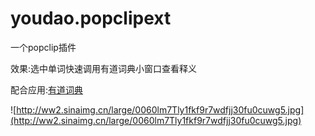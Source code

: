 # youdao.popclipext

一个popclip插件

效果:选中单词快速调用有道词典小窗口查看释义

配合应用:[有道词典](http://cidian.youdao.com/index-mac.html) 

![http://ww2.sinaimg.cn/large/0060lm7Tly1fkf9r7wdfjj30fu0cuwg5.jpg](http://ww2.sinaimg.cn/large/0060lm7Tly1fkf9r7wdfjj30fu0cuwg5.jpg)

